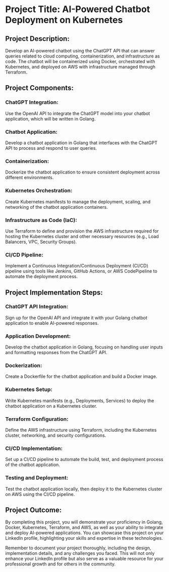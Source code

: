 # Project Title: AI-Powered Chatbot Deployment on Kubernetes
## Project Description:
Develop an AI-powered chatbot using the ChatGPT API that can answer queries related to cloud computing, containerization, and infrastructure as code. The chatbot will be containerized using Docker, orchestrated with Kubernetes, and deployed on AWS with infrastructure managed through Terraform.

## Project Components:
### ChatGPT Integration: 
Use the OpenAI API to integrate the ChatGPT model into your chatbot application, which will be written in Golang.

### Chatbot Application: 
Develop a chatbot application in Golang that interfaces with the ChatGPT API to process and respond to user queries.

### Containerization: 
Dockerize the chatbot application to ensure consistent deployment across different environments.

### Kubernetes Orchestration: 
Create Kubernetes manifests to manage the deployment, scaling, and networking of the chatbot application containers.

### Infrastructure as Code (IaC): 
Use Terraform to define and provision the AWS infrastructure required for hosting the Kubernetes cluster and other necessary resources (e.g., Load Balancers, VPC, Security Groups).

### CI/CD Pipeline: 
Implement a Continuous Integration/Continuous Deployment (CI/CD) pipeline using tools like Jenkins, GitHub Actions, or AWS CodePipeline to automate the deployment process.

## Project Implementation Steps:
### ChatGPT API Integration: 
Sign up for the OpenAI API and integrate it with your Golang chatbot application to enable AI-powered responses.

### Application Development: 
Develop the chatbot application in Golang, focusing on handling user inputs and formatting responses from the ChatGPT API.

### Dockerization: 
Create a Dockerfile for the chatbot application and build a Docker image.

### Kubernetes Setup: 
Write Kubernetes manifests (e.g., Deployments, Services) to deploy the chatbot application on a Kubernetes cluster.

### Terraform Configuration: 
Define the AWS infrastructure using Terraform, including the Kubernetes cluster, networking, and security configurations.

### CI/CD Implementation: 
Set up a CI/CD pipeline to automate the build, test, and deployment process of the chatbot application.

### Testing and Deployment: 
Test the chatbot application locally, then deploy it to the Kubernetes cluster on AWS using the CI/CD pipeline.

## Project Outcome:
By completing this project, you will demonstrate your proficiency in Golang, Docker, Kubernetes, Terraform, and AWS, as well as your ability to integrate and deploy AI-powered applications. You can showcase this project on your LinkedIn profile, highlighting your skills and expertise in these technologies.

Remember to document your project thoroughly, including the design, implementation details, and any challenges you faced. This will not only enhance your LinkedIn profile but also serve as a valuable resource for your professional growth and for others in the community.
